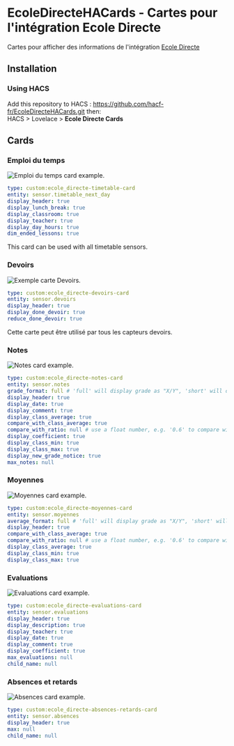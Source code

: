# EcoleDirecteHACards - Cartes pour l'intégration Ecole Directe

Cartes pour afficher des informations de l'intégration [Ecole Directe](https://github.com/hacf-fr/hass-ecoledirecte)

## Installation

### Using HACS

Add this repository to HACS : https://github.com/hacf-fr/EcoleDirecteHACards.git
then:  
HACS > Lovelace > **Ecole Directe Cards**

## Cards

### Emploi du temps

![Emploi du temps card example](/doc/images/timetable-card.png "Emploi du temps card example").

```yaml
type: custom:ecole_directe-timetable-card
entity: sensor.timetable_next_day
display_header: true
display_lunch_break: true
display_classroom: true
display_teacher: true
display_day_hours: true
dim_ended_lessons: true
```

This card can be used with all timetable sensors.

### Devoirs

![Exemple carte Devoirs](/doc/images/devoir-card.png "Exemple carte Devoirs").

```yaml
type: custom:ecole_directe-devoirs-card
entity: sensor.devoirs
display_header: true
display_done_devoir: true
reduce_done_devoir: true
```

Cette carte peut être utilisé par tous les capteurs devoirs.

### Notes

![Notes card example](/doc/images/notes-card.png "Notes card example").

```yaml
type: custom:ecole_directe-notes-card
entity: sensor.notes
grade_format: full # 'full' will display grade as "X/Y", 'short' will display "X"
display_header: true
display_date: true
display_comment: true
display_class_average: true
compare_with_class_average: true
compare_with_ratio: null # use a float number, e.g. '0.6' to compare with the grade / out_of ratio
display_coefficient: true
display_class_min: true
display_class_max: true
display_new_grade_notice: true
max_notes: null
```

### Moyennes

![Moyennes card example](/doc/images/moyennes-card.png "Moyennes card example").

```yaml
type: custom:ecole_directe-moyennes-card
entity: sensor.moyennes
average_format: full # 'full' will display grade as "X/Y", 'short' will display "X"
display_header: true
compare_with_class_average: true
compare_with_ratio: null # use a float number, e.g. '0.6' to compare with the grade / out_of ratio
display_class_average: true
display_class_min: true
display_class_max: true
```

### Evaluations

![Evaluations card example](/doc/images/evaluations-card.png "Evaluations card example").

```yaml
type: custom:ecole_directe-evaluations-card
entity: sensor.evaluations
display_header: true
display_description: true
display_teacher: true
display_date: true
display_comment: true
display_coefficient: true
max_evaluations: null
child_name: null
```

### Absences et retards

![Absences card example](/doc/images/absences-card.png "Absences card example").

```yaml
type: custom:ecole_directe-absences-retards-card
entity: sensor.absences
display_header: true
max: null
child_name: null
```
